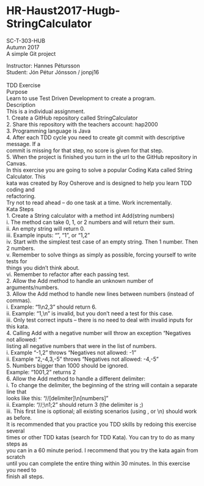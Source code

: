 # HR-Haust2017-Hugb-StringCalculator

SC-T-303-HUB </br>
Autumn 2017</br>
A simple Git project</br>

Instructor: Hannes Pétursson
</br>
Student: Jón Pétur Jónsson / jonpj16</br>
</br>TDD Exercise
</br>Purpose
</br>Learn to use Test Driven Development to create a program.
</br>Description
</br>This is a individual assignment.
</br>1. Create a GitHub repository called StringCalculator
</br>2. Share this repository with the teachers account: hap2000
</br>3. Programming language is Java
</br>4. After each TDD cycle you need to create git commit with descriptive message. If a
</br>commit is missing for that step, no score is given for that step.
</br>5. When the project is finished you turn in the url to the GitHub repository in Canvas.
</br>In this exercise you are going to solve a popular Coding Kata called String Calculator. This
</br>kata was created by Roy Osherove and is designed to help you learn TDD coding and
</br>refactoring.
</br>Try not to read ahead – do one task at a time. Work incrementally.
</br>Kata Steps
</br>1. Create a String calculator with a method int Add(string numbers)
</br>i. The method can take 0, 1, or 2 numbers and will return their sum.
</br>ii. An empty string will return 0.
</br>iii. Example inputs: “”, “1”, or “1,2”
</br>iv. Start with the simplest test case of an empty string. Then 1 number. Then 2 numbers.
</br>v. Remember to solve things as simply as possible, forcing yourself to write tests for
</br>things you didn’t think about.
</br>vi. Remember to refactor after each passing test.
</br>2. Allow the Add method to handle an unknown number of arguments/numbers.
</br>3. Allow the Add method to handle new lines between numbers (instead of commas).
</br>i. Example: “1\n2,3” should return 6.
</br>ii. Example: “1,\n” is invalid, but you don’t need a test for this case.
</br>iii. Only test correct inputs – there is no need to deal with invalid inputs for this kata.
</br>4. Calling Add with a negative number will throw an exception “Negatives not allowed: “
</br>listing all negative numbers that were in the list of numbers.
</br>i. Example “-1,2” throws “Negatives not allowed: -1”
</br>ii. Example “2,-4,3,-5” throws “Negatives not allowed: -4,-5”
</br>5. Numbers bigger than 1000 should be ignored.
</br>Example: “1001,2” returns 2
</br>6. Allow the Add method to handle a different delimiter:
</br>i. To change the delimiter, the beginning of the string will contain a separate line that
</br>looks like this: “//[delimiter]\n[numbers]”
</br>ii. Example: “//;\n1;2” should return 3 (the delimiter is ;)
</br>iii. This first line is optional; all existing scenarios (using , or \n) should work as before.
</br>It is recommended that you practice you TDD skills by redoing this exercise several
</br>times or other TDD katas (search for TDD Kata). You can try to do as many steps as
</br>you can in a 60 minute period. I recommend that you try the kata again from scratch
</br>until you can complete the entire thing within 30 minutes. In this exercise you need to
</br>finish all steps.</br>